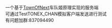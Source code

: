 一个基于[TownOfNext](https://github.com/KARPED1EM/TownOfNext)车队姬原理实现的服务端  
可通过TestTONEX_CHAN模拟客户端发送进行测试  
有问题加群:837094490  